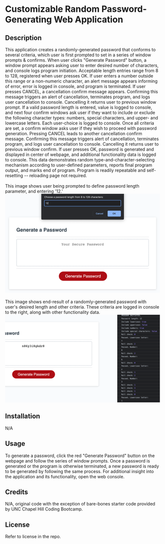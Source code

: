 # Customizable Random Password-Generating Web Application

## Description

This application creates a randomly-generated password that conforms to several criteria, which user is first prompted to set in a series of window prompts & confirms. When user clicks "Generate Password" button, a window prompt appears asking user to enter desired number of characters, and console logs program initiation. Acceptable length entries range from 8 to 128, registered when user presses OK. If user enters a number outside this range or a non-numeric character, an alert message appears informing of error, error is logged in console, and program is terminated. If user presses CANCEL, a cancellation confirm message appears. Confirming this message triggers an alert of cancellation, terminates program, and logs user cancellation to console. Cancelling it returns user to previous window prompt. If a valid password length is entered, value is logged to console, and next four confirm windows ask user if they want to include or exclude the following character types: numbers, special characters, and upper- and lowercase letters. Each user-choice is logged to console. Once all criteria are set, a confirm window asks user if they wish to proceed with password generation. Pressing CANCEL leads to another cancellation confirm message. Confirming this message triggers alert of cancellation, terminates program, and logs user cancellation to console. Cancelling it returns user to previous window confirm. If user presses OK, password is generated and displayed in center of webpage, and additional functionality data is logged to console. This data demonstrates random type-and-character-selecting mechanism according to user-defined parameters, reports final program output, and marks end of program. Program is readily repeatable and self-resetting -- reloading page not required.
\
\
This image shows user being prompted to define password length parameter, and entering '12.'
![Sample screenshot of deployed site](./Assets/images/demo1.png)
\
\
This image shows end-result of a randomly-generated password with user's desired length and other criteria. These criteria are logged in console to the right, along with other functionality data.
![Sample screenshot of deployed site](./Assets/images/demo2.png)


## Installation

N/A

## Usage

To generate a password, click the red "Generate Password" button on the webpage and follow the series of window prompts. Once a password is generated or the program is otherwise terminated, a new password is ready to be generated by following the same process. For additional insight into the application and its functionality, open the web console.

## Credits

N/A, original code with the exception of bare-bones starter code provided by UNC Chapel Hill Coding Bootcamp.

## License

Refer to license in the repo.